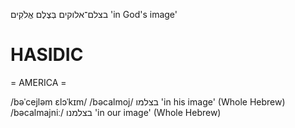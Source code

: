 בצלם־אלוקים
בְּצֶלֶם אֱלֹקִים
'in God's image'

HASIDIC
=======
= AMERICA = 

/bəˈcejləm ɛlɔˈkɪm/
/bəcalmoj/ בצלמו 'in his image' (Whole Hebrew)
/bəcalmajniː/ בצלמנו 'in our image' (Whole Hebrew)
